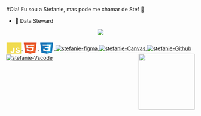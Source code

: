 #Ola! Eu sou a Stefanie, mas pode me chamar de Stef 🎈

- 🌱 Data Steward
 <div align="center" style>
  <a href="https://github.com/StefanieSantos">
   <img height="180em" src="https://github-readme-stats.vercel.app/api?username=StefanieSantos&show_icons=true&theme=cobalt&include_all_commits=true&count_private=true"/>
</div>
 
 <div style="display: inline_block"><br>
  <img align="center" alt="stefanie-Js" height="30" width="40" src="https://raw.githubusercontent.com/devicons/devicon/master/icons/javascript/javascript-plain.svg">
  <img align="center" alt="stefanie-HTML" height="30" width="40" src="https://raw.githubusercontent.com/devicons/devicon/master/icons/html5/html5-original.svg">
  <img align="center" alt="stefanie-CSS" height="30" width="40" src="https://raw.githubusercontent.com/devicons/devicon/master/icons/css3/css3-original.svg">
  <img align="center" alt="stefanie-figma" height="30" width="40" src="https://cdn.jsdelivr.net/gh/devicons/devicon/icons/figma/figma-original.svg" />
  <img align="center" alt="stefanie-Canvas" height="30" width="40" src="https://cdn.jsdelivr.net/gh/devicons/devicon/icons/canva/canva-original.svg" />
  <img align="center" alt="stefanie-Github" height="30" width="40" src="https://cdn.jsdelivr.net/gh/devicons/devicon/icons/github/github-original.svg" />
  <img align="center" alt="stefanie-Vscode" height="30" width="40" src="https://cdn.jsdelivr.net/gh/devicons/devicon/icons/vscode/vscode-original.svg" />
  <img height="150" width="150" align="right" src="https://i.pinimg.com/originals/39/b2/89/39b289eca8b58a99b29423a4078504fe.gif"/>
 </div>
 
 ##



 
